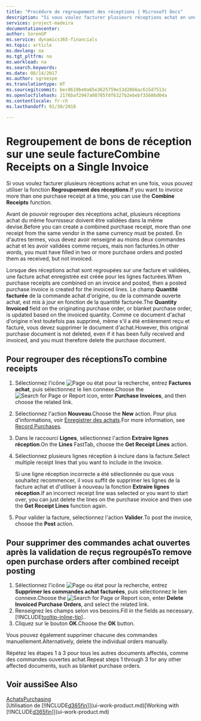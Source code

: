 ```yaml
---
title: "Procédure de regroupement des réceptions | Microsoft Docs"
description: "Si vous voulez facturer plusieurs réceptions achat en une fois, vous pouvez utiliser la fonction Regroupement des réceptions."
services: project-madeira
documentationcenter: 
author: SorenGP
ms.service: dynamics365-financials
ms.topic: article
ms.devlang: na
ms.tgt_pltfrm: na
ms.workload: na
ms.search.keywords: 
ms.date: 08/14/2017
ms.author: sgroespe
ms.translationtype: HT
ms.sourcegitcommit: bec0619be0a65e3625759e13d2866ac615d7513c
ms.openlocfilehash: 2176baf2947a08785fdf6327b2ebebf35686d04a
ms.contentlocale: fr-ch
ms.lasthandoff: 01/30/2018

---
```

# <a name="combine-receipts-on-a-single-invoice"></a><span data-ttu-id="eaeaf-103">Regroupement de bons de réception sur une seule facture</span><span class="sxs-lookup"><span data-stu-id="eaeaf-103">Combine Receipts on a Single Invoice</span></span>
<span data-ttu-id="eaeaf-104">Si vous voulez facturer plusieurs réceptions achat en une fois, vous pouvez utiliser la fonction **Regroupement des réceptions**.</span><span class="sxs-lookup"><span data-stu-id="eaeaf-104">If you want to invoice more than one purchase receipt at a time, you can use the **Combine Receipts** function.</span></span>  

<span data-ttu-id="eaeaf-105">Avant de pouvoir regrouper des réceptions achat, plusieurs réceptions achat du même fournisseur doivent être validées dans la même devise.</span><span class="sxs-lookup"><span data-stu-id="eaeaf-105">Before you can create a combined purchase receipt, more than one receipt from the same vendor in the same currency must be posted.</span></span> <span data-ttu-id="eaeaf-106">En d'autres termes, vous devez avoir renseigné au moins deux commandes achat et les avoir validées comme reçues, mais non facturées.</span><span class="sxs-lookup"><span data-stu-id="eaeaf-106">In other words, you must have filled in two or more purchase orders and posted them as received, but not invoiced.</span></span>  

<span data-ttu-id="eaeaf-107">Lorsque des réceptions achat sont regroupées sur une facture et validées, une facture achat enregistrée est créée pour les lignes facturées.</span><span class="sxs-lookup"><span data-stu-id="eaeaf-107">When purchase receipts are combined on an invoice and posted, then a posted purchase invoice is created for the invoiced lines.</span></span> <span data-ttu-id="eaeaf-108">Le champ **Quantité facturée** de la commande achat d'origine, ou de la commande ouverte achat, est mis à jour en fonction de la quantité facturée.</span><span class="sxs-lookup"><span data-stu-id="eaeaf-108">The **Quantity Invoiced** field on the originating purchase order, or blanket purchase order, is updated based on the invoiced quantity.</span></span> <span data-ttu-id="eaeaf-109">Comme ce document d'achat d'origine n'est toutefois pas supprimé, même s'il a été entièrement reçu et facturé, vous devez supprimer le document d'achat.</span><span class="sxs-lookup"><span data-stu-id="eaeaf-109">However, this original purchase document is not deleted, even if it has been fully received and invoiced, and you must therefore delete the purchase document.</span></span>  

## <a name="to-combine-receipts"></a><span data-ttu-id="eaeaf-110">Pour regrouper des réceptions</span><span class="sxs-lookup"><span data-stu-id="eaeaf-110">To combine receipts</span></span>  
1. <span data-ttu-id="eaeaf-111">Sélectionnez l'icône ![Page ou état pour la recherche](media/ui-search/search_small.png "Page ou état pour la recherche"), entrez **Factures achat**, puis sélectionnez le lien connexe.</span><span class="sxs-lookup"><span data-stu-id="eaeaf-111">Choose the ![Search for Page or Report](media/ui-search/search_small.png "Search for Page or Report icon") icon, enter **Purchase Invoices**, and then choose the related link.</span></span>  
2. <span data-ttu-id="eaeaf-112">Sélectionnez l'action **Nouveau**.</span><span class="sxs-lookup"><span data-stu-id="eaeaf-112">Choose the **New** action.</span></span> <span data-ttu-id="eaeaf-113">Pour plus d'informations, voir [Enregistrer des achats](purchasing-how-record-purchases.md).</span><span class="sxs-lookup"><span data-stu-id="eaeaf-113">For more information, see [Record Purchases](purchasing-how-record-purchases.md).</span></span>  
3. <span data-ttu-id="eaeaf-114">Dans le raccourci **Lignes**, sélectionnez l'action **Extraire lignes réception**.</span><span class="sxs-lookup"><span data-stu-id="eaeaf-114">On the **Lines** FastTab, choose the **Get Receipt Lines** action.</span></span>  
4. <span data-ttu-id="eaeaf-115">Sélectionnez plusieurs lignes réception à inclure dans la facture.</span><span class="sxs-lookup"><span data-stu-id="eaeaf-115">Select multiple receipt lines that you want to include in the invoice.</span></span>  

    <span data-ttu-id="eaeaf-116">Si une ligne réception incorrecte a été sélectionnée ou que vous souhaitez recommencer, il vous suffit de supprimer les lignes de la facture achat et d'utiliser à nouveau la fonction **Extraire lignes réception**.</span><span class="sxs-lookup"><span data-stu-id="eaeaf-116">If an incorrect receipt line was selected or you want to start over, you can just delete the lines on the purchase invoice and then use the **Get Receipt Lines** function again.</span></span>  
5. <span data-ttu-id="eaeaf-117">Pour valider la facture, sélectionnez l'action **Valider**.</span><span class="sxs-lookup"><span data-stu-id="eaeaf-117">To post the invoice, choose the **Post** action.</span></span>  

## <a name="to-remove-open-purchase-orders-after-combined-receipt-posting"></a><span data-ttu-id="eaeaf-118">Pour supprimer des commandes achat ouvertes après la validation de reçus regroupés</span><span class="sxs-lookup"><span data-stu-id="eaeaf-118">To remove open purchase orders after combined receipt posting</span></span>  
1. <span data-ttu-id="eaeaf-119">Sélectionnez l'icône ![Page ou état pour la recherche](media/ui-search/search_small.png "Page ou état pour la recherche"), entrez **Supprimer les commandes achat facturées**, puis sélectionnez le lien connexe.</span><span class="sxs-lookup"><span data-stu-id="eaeaf-119">Choose the ![Search for Page or Report](media/ui-search/search_small.png "Search for Page or Report icon") icon, enter **Delete Invoiced Purchase Orders**, and select the related link.</span></span>  
2. <span data-ttu-id="eaeaf-120">Renseignez les champs selon vos besoins.</span><span class="sxs-lookup"><span data-stu-id="eaeaf-120">Fill in the fields as necessary.</span></span> [!INCLUDE[tooltip-inline-tip](includes/tooltip-inline-tip_md.md)]<span data-ttu-id="eaeaf-121">.</span><span class="sxs-lookup"><span data-stu-id="eaeaf-121">.</span></span>
3. <span data-ttu-id="eaeaf-122">Cliquez sur le bouton **OK**.</span><span class="sxs-lookup"><span data-stu-id="eaeaf-122">Choose the **OK** button.</span></span>  

<span data-ttu-id="eaeaf-123">Vous pouvez également supprimer chacune des commandes manuellement.</span><span class="sxs-lookup"><span data-stu-id="eaeaf-123">Alternatively, delete the individual orders manually.</span></span>

<span data-ttu-id="eaeaf-124">Répétez les étapes 1 à 3 pour tous les autres documents affectés, comme des commandes ouvertes achat.</span><span class="sxs-lookup"><span data-stu-id="eaeaf-124">Repeat steps 1 through 3 for any other affected documents, such as blanket purchase orders.</span></span>

## <a name="see-also"></a><span data-ttu-id="eaeaf-125">Voir aussi</span><span class="sxs-lookup"><span data-stu-id="eaeaf-125">See Also</span></span>  
[<span data-ttu-id="eaeaf-126">Achats</span><span class="sxs-lookup"><span data-stu-id="eaeaf-126">Purchasing</span></span>](purchasing-manage-purchasing.md)  
<span data-ttu-id="eaeaf-127">[Utilisation de [!INCLUDE[d365fin](includes/d365fin_md.md)]](ui-work-product.md)</span><span class="sxs-lookup"><span data-stu-id="eaeaf-127">[Working with [!INCLUDE[d365fin](includes/d365fin_md.md)]](ui-work-product.md)</span></span>

